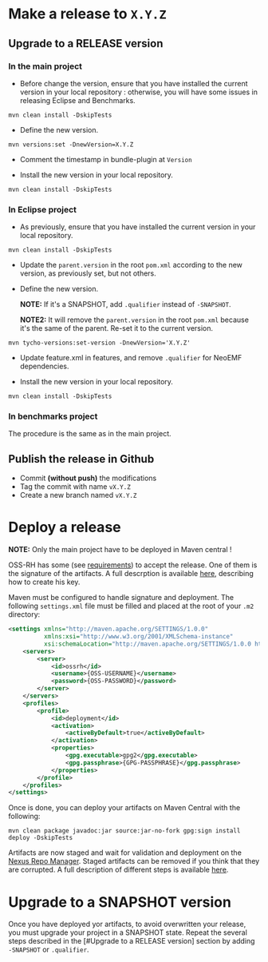 # Make a release to `X.Y.Z`

## Upgrade to a RELEASE version

### In the main project
- Before change the version, ensure that you have installed the current version in your local repository : otherwise, you will have some issues in releasing Eclipse and Benchmarks.
```
mvn clean install -DskipTests
```

- Define the new version.
```
mvn versions:set -DnewVersion=X.Y.Z
```

- Comment the timestamp in bundle-plugin at `Version`

- Install the new version in your local repository.
```
mvn clean install -DskipTests
```

### In Eclipse project

- As previously, ensure that you have installed the current version in your local repository.
```
mvn clean install -DskipTests
```

- Update the `parent.version` in the root `pom.xml` according to the new version, as previously set, but not others.

- Define the new version.
  
  __NOTE:__ If it's a SNAPSHOT, add `.qualifier` instead of `-SNAPSHOT`.
  
  __NOTE2:__ It will remove the `parent.version` in the root `pom.xml` because it's the same of the parent. Re-set it to the current version.

```
mvn tycho-versions:set-version -DnewVersion='X.Y.Z'
```

- Update feature.xml in features, and remove `.qualifier` for NeoEMF dependencies.

- Install the new version in your local repository.
```
mvn clean install -DskipTests
```

### In benchmarks project

The procedure is the same as in the main project.

## Publish the release in Github

- Commit __(without push)__ the modifications
- Tag the commit with name `vX.Y.Z`
- Create a new branch named `vX.Y.Z`

# Deploy a release

__NOTE:__ Only the main project have to be deployed in Maven central !

OSS-RH has some (see [requirements][ossrh-guide]) to accept the release.
One of them is the signature of the artifacts. A full descrption is available [here][oss-signing], describing how to create his key.

Maven must be configured to handle signature and deployment.
The following `settings.xml` file must be filled and placed at the root of your `.m2` directory:

```xml
<settings xmlns="http://maven.apache.org/SETTINGS/1.0.0"
          xmlns:xsi="http://www.w3.org/2001/XMLSchema-instance"
          xsi:schemaLocation="http://maven.apache.org/SETTINGS/1.0.0 http://maven.apache.org/xsd/settings-1.0.0.xsd">
    <servers>
        <server>
            <id>ossrh</id>
            <username>{OSS-USERNAME}</username>
            <password>{OSS-PASSWORD}</password>
        </server>
    </servers>
    <profiles>
        <profile>
            <id>deployment</id>
            <activation>
                <activeByDefault>true</activeByDefault>
            </activation>
            <properties>
                <gpg.executable>gpg2</gpg.executable>
                <gpg.passphrase>{GPG-PASSPHRASE}</gpg.passphrase>
            </properties>
        </profile>
    </profiles>
</settings>
```

Once is done, you can deploy your artifacts on Maven Central with the following:
```
mvn clean package javadoc:jar source:jar-no-fork gpg:sign install deploy -DskipTests
```

Artifacts are now staged and wait for validation and deployment on the [Nexus Repo Manager][oss-sonartype]. Staged artifacts can be removed if you think that they are corrupted.
A full description of different steps is available [here][oss-sonartype-release].

# Upgrade to a SNAPSHOT version

Once you have deployed yor artifacts, to avoid overwritten your release, you must upgrade your project in a SNAPSHOT state.
Repeat the several steps described in the [#Upgrade to a RELEASE version] section by adding `-SNAPSHOT` or `.qualifier`.

[ossrh-guide]: http://central.sonatype.org/pages/ossrh-guide.html
[oss-sonartype]: https://oss.sonatype.org
[oss-signing]: http://central.sonatype.org/pages/working-with-pgp-signatures.html
[oss-sonartype-release]: http://central.sonatype.org/pages/releasing-the-deployment.html
